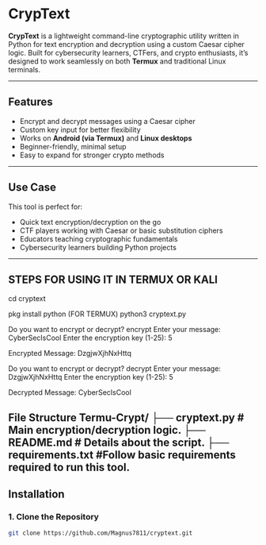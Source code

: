 # CrypText

**CrypText** is a lightweight command-line cryptographic utility written in Python for text encryption and decryption using a custom Caesar cipher logic. Built for cybersecurity learners, CTFers, and crypto enthusiasts, it’s designed to work seamlessly on both **Termux** and traditional Linux terminals.

---

## Features

- Encrypt and decrypt messages using a Caesar cipher
- Custom key input for better flexibility
- Works on **Android (via Termux)** and **Linux desktops**
- Beginner-friendly, minimal setup
- Easy to expand for stronger crypto methods

---

## Use Case

This tool is perfect for:
- Quick text encryption/decryption on the go
- CTF players working with Caesar or basic substitution ciphers
- Educators teaching cryptographic fundamentals
- Cybersecurity learners building Python projects

---

## STEPS FOR USING IT IN TERMUX OR KALI

cd cryptext

pkg install python (FOR TERMUX)
python3 cryptext.py

Do you want to encrypt or decrypt? encrypt
Enter your message: CyberSecIsCool
Enter the encryption key (1-25): 5

Encrypted Message: DzgjwXjhNxHttq


Do you want to encrypt or decrypt? decrypt
Enter your message: DzgjwXjhNxHttq
Enter the encryption key (1-25): 5

Decrypted Message: CyberSecIsCool

File Structure
Termu-Crypt/
├── cryptext.py # Main encryption/decryption logic.
├── README.md  # Details about the script.
├── requirements.txt  #Follow basic requirements required to run this tool.
---------------------------------------


## Installation

### 1. Clone the Repository

```bash
git clone https://github.com/Magnus7811/cryptext.git
